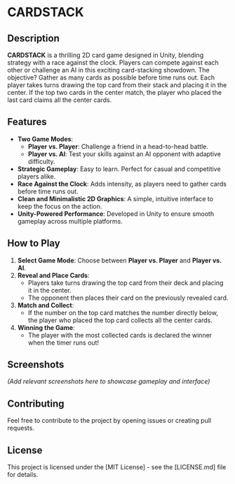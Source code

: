 # CARDSTACK



## Description

**CARDSTACK** is a thrilling 2D card game designed in Unity, blending strategy with a race against the clock. Players can compete against each other or challenge an AI in this exciting card-stacking showdown. The objective? Gather as many cards as possible before time runs out. Each player takes turns drawing the top card from their stack and placing it in the center. If the top two cards in the center match, the player who placed the last card claims all the center cards.

## Features

- **Two Game Modes**:
  - **Player vs. Player**: Challenge a friend in a head-to-head battle.
  - **Player vs. AI**: Test your skills against an AI opponent with adaptive difficulty.
- **Strategic Gameplay**: Easy to learn. Perfect for casual and competitive players alike.
- **Race Against the Clock**: Adds intensity, as players need to gather cards before time runs out.
- **Clean and Minimalistic 2D Graphics**: A simple, intuitive interface to keep the focus on the action.
- **Unity-Powered Performance**: Developed in Unity to ensure smooth gameplay across multiple platforms.

## How to Play

1. **Select Game Mode**: Choose between **Player vs. Player** and **Player vs. AI**.
2. **Reveal and Place Cards**:
   - Players take turns drawing the top card from their deck and placing it in the center.
   - The opponent then places their card on the previously revealed card.
3. **Match and Collect**:
   - If the number on the top card matches the number directly below, the player who placed the top card collects all the center cards.
4. **Winning the Game**:
   - The player with the most collected cards is declared the winner when the timer runs out!

## Screenshots

*(Add relevant screenshots here to showcase gameplay and interface)*

## Contributing

Feel free to contribute to the project by opening issues or creating pull requests.

## License

This project is licensed under the [MIT License] - see the [LICENSE.md] file for details.
